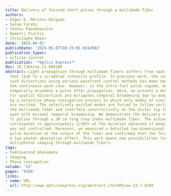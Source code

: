 ```yaml
---
title: Delivery of focused short pulses through a multimode fiber
authors:
- Edgar E. Morales-Delgado
- Salma Farahi
- Yannis Papadopoulos
- Demetri Psaltis
- Christophe Moser
date: '2015-04-01'
publishDate: '2025-05-07T10:25:01.024208Z'
publication_types:
- article-journal
publication: '*Optics Express*'
doi: 10.1364/oe.23.009109
abstract: Light propagation through multimode fibers suffers from spatial distortions
  that lead to a scrambled intensity profile. In previous work, the correction of
  such distortions using various wavefront control methods has been demonstrated in
  the continuous wave case. However, in the ultra-fast pulse regime, modal dispersion
  temporally broadens a pulse after propagation. Here, we present a method that compensates
  for spatial distortions and mitigates temporal broadening due to modal dispersion
  by a selective phase conjugation process in which only modes of similar group velocities
  are excited. The selectively excited modes are forced to follow certain paths through
  the multimode fiber and interfere constructively at the distal tip to form a focused
  spot with minimal temporal broadening. We demonstrate the delivery of focused 500
  fs pulses through a 30 cm long step-index multimode fiber. The achieved pulse duration
  corresponds to approximately 1/30th of the duration obtained if modal dispersion
  was not controlled. Moreover, we measured a detailed two-dimensional map of the
  pulse duration at the output of the fiber and confirmed that the focused spot produces
  a two-photon absorption effect. This work opens new possibilities for ultra-thin
  multiphoton imaging through multimode fibers.
tags:
- Femtosecond phenomena
- Imaging
- Phase conjugation
volume: '23'
pages: '9109'
links:
- name: URL
  url: http://www.opticsexpress.org/abstract.cfm?URI=oe-23-7-9109
---
```

